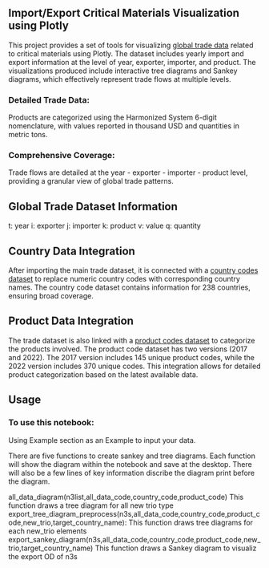 ## Import/Export Critical Materials Visualization using Plotly
This project provides a set of tools for visualizing [global trade data](https://china-data-team-bucket-public.s3.cn-northwest-1.amazonaws.com.cn/Supply_Chain/BACI_HS22_V202401/BACI_HS22_Y2022_V202401.csv) related to critical materials using Plotly. The dataset includes yearly import and export information at the level of year, exporter, importer, and product. The visualizations produced include interactive tree diagrams and Sankey diagrams, which effectively represent trade flows at multiple levels.

### Detailed Trade Data: 

Products are categorized using the Harmonized System 6-digit nomenclature, with values reported in thousand USD and quantities in metric tons.
### Comprehensive Coverage: 

Trade flows are detailed at the year - exporter - importer - product level, providing a granular view of global trade patterns.

## Global Trade Dataset Information

t: year
i: exporter
j: importer
k: product
v: value
q: quantity


## Country Data Integration

After importing the main trade dataset, it is connected with a [country codes dataset](https://china-data-team-bucket-public.s3.cn-northwest-1.amazonaws.com.cn/Supply_Chain/BACI_HS22_V202401/country_codes_V202401.csv) to replace numeric country codes with corresponding country names. The country code dataset contains information for 238 countries, ensuring broad coverage. 

## Product Data Integration

The trade dataset is also linked with a [product codes dataset](https://china-data-team-bucket-public.s3.cn-northwest-1.amazonaws.com.cn/Supply_Chain/BACI_HS22_V202401/product_codes_HS22_V202401.csv) to categorize the products involved. The product code dataset has two versions (2017 and 2022). The 2017 version includes 145 unique product codes, while the 2022 version includes 370 unique codes. This integration allows for detailed product categorization based on the latest available data. 

## Usage
### To use this notebook:
Using Example section as an Example to input your data. 

There are five functions to create sankey and tree diagrams. 
Each function will show the diagram within the notebook and save at the desktop. 
There will also be a few lines of key information discribe the diagram print before the diagram. 

all_data_diagram(n3list,all_data_code,country_code,product_code)
    This function draws a tree diagram for all new trio type 
export_tree_diagram_preprocess(n3s,all_data_code,country_code,product_code,new_trio,target_country_name):
    This function draws tree diagrams for each new_trio elements
export_sankey_diagram(n3s,all_data_code,country_code,product_code,new_trio,target_country_name)
    This function draws a Sankey diagram to visualiz the export OD of n3s

